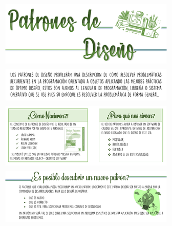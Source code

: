 ![titulo](https://github.com/valentinatobo/Patrones/blob/master/Imagenes/titulo.PNG)

![Definicion](https://github.com/valentinatobo/Patrones/blob/master/Imagenes/definicion.PNG)

![surgio](https://github.com/valentinatobo/Patrones/blob/master/Imagenes/surgio.PNG)

![Descubrir](https://github.com/valentinatobo/Patrones/blob/master/Imagenes/descubrir.PNG)